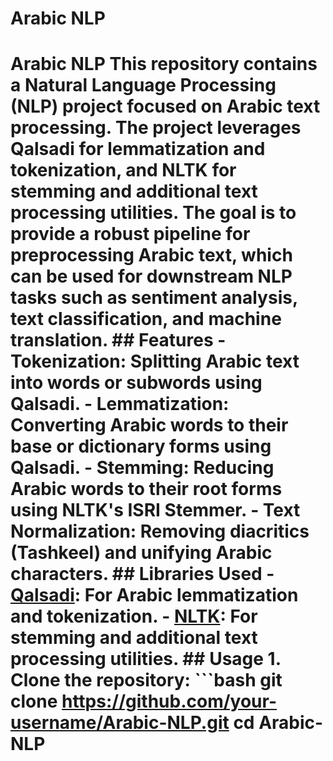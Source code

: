 # Arabic NLP
 # Arabic NLP  This repository contains a Natural Language Processing (NLP) project focused on Arabic text processing. The project leverages **Qalsadi** for lemmatization and tokenization, and **NLTK** for stemming and additional text processing utilities. The goal is to provide a robust pipeline for preprocessing Arabic text, which can be used for downstream NLP tasks such as sentiment analysis, text classification, and machine translation.  ## Features  - **Tokenization**: Splitting Arabic text into words or subwords using Qalsadi. - **Lemmatization**: Converting Arabic words to their base or dictionary forms using Qalsadi. - **Stemming**: Reducing Arabic words to their root forms using NLTK's ISRI Stemmer. - **Text Normalization**: Removing diacritics (Tashkeel) and unifying Arabic characters.  ## Libraries Used  - **[Qalsadi](https://github.com/linuxscout/qalsadi)**: For Arabic lemmatization and tokenization. - **[NLTK](https://www.nltk.org/)**: For stemming and additional text processing utilities.  ## Usage  1. Clone the repository:    ```bash    git clone https://github.com/your-username/Arabic-NLP.git    cd Arabic-NLP
